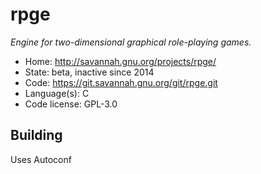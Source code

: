 # rpge

_Engine for two-dimensional graphical role-playing games._

- Home: http://savannah.gnu.org/projects/rpge/
- State: beta, inactive since 2014
- Code: https://git.savannah.gnu.org/git/rpge.git
- Language(s): C
- Code license: GPL-3.0

## Building

Uses Autoconf

